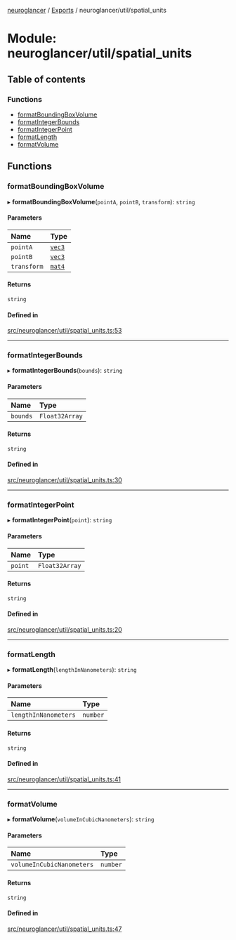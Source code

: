 [neuroglancer](../README.md) / [Exports](../modules.md) / neuroglancer/util/spatial\_units

# Module: neuroglancer/util/spatial\_units

## Table of contents

### Functions

- [formatBoundingBoxVolume](neuroglancer_util_spatial_units.md#formatboundingboxvolume)
- [formatIntegerBounds](neuroglancer_util_spatial_units.md#formatintegerbounds)
- [formatIntegerPoint](neuroglancer_util_spatial_units.md#formatintegerpoint)
- [formatLength](neuroglancer_util_spatial_units.md#formatlength)
- [formatVolume](neuroglancer_util_spatial_units.md#formatvolume)

## Functions

### formatBoundingBoxVolume

▸ **formatBoundingBoxVolume**(`pointA`, `pointB`, `transform`): `string`

#### Parameters

| Name | Type |
| :------ | :------ |
| `pointA` | [`vec3`](../classes/neuroglancer_util_geom.vec3.md) |
| `pointB` | [`vec3`](../classes/neuroglancer_util_geom.vec3.md) |
| `transform` | [`mat4`](../classes/neuroglancer_util_geom.mat4.md) |

#### Returns

`string`

#### Defined in

[src/neuroglancer/util/spatial_units.ts:53](https://github.com/ActiveBrainAtlas2/neuroglancer/blob/91617476/src/neuroglancer/util/spatial_units.ts#L53)

___

### formatIntegerBounds

▸ **formatIntegerBounds**(`bounds`): `string`

#### Parameters

| Name | Type |
| :------ | :------ |
| `bounds` | `Float32Array` |

#### Returns

`string`

#### Defined in

[src/neuroglancer/util/spatial_units.ts:30](https://github.com/ActiveBrainAtlas2/neuroglancer/blob/91617476/src/neuroglancer/util/spatial_units.ts#L30)

___

### formatIntegerPoint

▸ **formatIntegerPoint**(`point`): `string`

#### Parameters

| Name | Type |
| :------ | :------ |
| `point` | `Float32Array` |

#### Returns

`string`

#### Defined in

[src/neuroglancer/util/spatial_units.ts:20](https://github.com/ActiveBrainAtlas2/neuroglancer/blob/91617476/src/neuroglancer/util/spatial_units.ts#L20)

___

### formatLength

▸ **formatLength**(`lengthInNanometers`): `string`

#### Parameters

| Name | Type |
| :------ | :------ |
| `lengthInNanometers` | `number` |

#### Returns

`string`

#### Defined in

[src/neuroglancer/util/spatial_units.ts:41](https://github.com/ActiveBrainAtlas2/neuroglancer/blob/91617476/src/neuroglancer/util/spatial_units.ts#L41)

___

### formatVolume

▸ **formatVolume**(`volumeInCubicNanometers`): `string`

#### Parameters

| Name | Type |
| :------ | :------ |
| `volumeInCubicNanometers` | `number` |

#### Returns

`string`

#### Defined in

[src/neuroglancer/util/spatial_units.ts:47](https://github.com/ActiveBrainAtlas2/neuroglancer/blob/91617476/src/neuroglancer/util/spatial_units.ts#L47)
